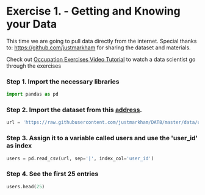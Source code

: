 # Exercise 1. - Getting and Knowing your Data

This time we are going to pull data directly from the internet.
Special thanks to: https://github.com/justmarkham for sharing the dataset and materials.

Check out [Occupation Exercises Video Tutorial](https://www.youtube.com/watch?v=W8AB5s-L3Rw&list=PLgJhDSE2ZLxaY_DigHeiIDC1cD09rXgJv&index=4) to watch a data scientist go through the exercises

### Step 1. Import the necessary libraries

```python
import pandas as pd
```

### Step 2. Import the dataset from this [address](https://raw.githubusercontent.com/justmarkham/DAT8/master/data/u.user).

```python
url = 'https://raw.githubusercontent.com/justmarkham/DAT8/master/data/u.user'
```

### Step 3. Assign it to a variable called users and use the 'user_id' as index

```python
users = pd.read_csv(url, sep='|', index_col='user_id')
```

### Step 4. See the first 25 entries

```python
users.head(25)
```

<div>
<style scoped>
    .dataframe tbody tr th:only-of-type {
        vertical-align: middle;
    }

    .dataframe tbody tr th {
        vertical-align: top;
    }

    .dataframe thead th {
        text-align: right;
    }`</style>`

<table border="1" class="dataframe">
  <thead>
    <tr style="text-align: right;">
      <th></th>
      <th>age</th>
      <th>gender</th>
      <th>occupation</th>
      <th>zip_code</th>
    </tr>
    <tr>
      <th>user_id</th>
      <th></th>
      <th></th>
      <th></th>
      <th></th>
    </tr>
  </thead>
  <tbody>
    <tr>
      <th>1</th>
      <td>24</td>
      <td>M</td>
      <td>technician</td>
      <td>85711</td>
    </tr>
    <tr>
      <th>2</th>
      <td>53</td>
      <td>F</td>
      <td>other</td>
      <td>94043</td>
    </tr>
    <tr>
      <th>3</th>
      <td>23</td>
      <td>M</td>
      <td>writer</td>
      <td>32067</td>
    </tr>
    <tr>
      <th>4</th>
      <td>24</td>
      <td>M</td>
      <td>technician</td>
      <td>43537</td>
    </tr>
    <tr>
      <th>5</th>
      <td>33</td>
      <td>F</td>
      <td>other</td>
      <td>15213</td>
    </tr>
    <tr>
      <th>6</th>
      <td>42</td>
      <td>M</td>
      <td>executive</td>
      <td>98101</td>
    </tr>
    <tr>
      <th>7</th>
      <td>57</td>
      <td>M</td>
      <td>administrator</td>
      <td>91344</td>
    </tr>
    <tr>
      <th>8</th>
      <td>36</td>
      <td>M</td>
      <td>administrator</td>
      <td>05201</td>
    </tr>
    <tr>
      <th>9</th>
      <td>29</td>
      <td>M</td>
      <td>student</td>
      <td>01002</td>
    </tr>
    <tr>
      <th>10</th>
      <td>53</td>
      <td>M</td>
      <td>lawyer</td>
      <td>90703</td>
    </tr>
    <tr>
      <th>11</th>
      <td>39</td>
      <td>F</td>
      <td>other</td>
      <td>30329</td>
    </tr>
    <tr>
      <th>12</th>
      <td>28</td>
      <td>F</td>
      <td>other</td>
      <td>06405</td>
    </tr>
    <tr>
      <th>13</th>
      <td>47</td>
      <td>M</td>
      <td>educator</td>
      <td>29206</td>
    </tr>
    <tr>
      <th>14</th>
      <td>45</td>
      <td>M</td>
      <td>scientist</td>
      <td>55106</td>
    </tr>
    <tr>
      <th>15</th>
      <td>49</td>
      <td>F</td>
      <td>educator</td>
      <td>97301</td>
    </tr>
    <tr>
      <th>16</th>
      <td>21</td>
      <td>M</td>
      <td>entertainment</td>
      <td>10309</td>
    </tr>
    <tr>
      <th>17</th>
      <td>30</td>
      <td>M</td>
      <td>programmer</td>
      <td>06355</td>
    </tr>
    <tr>
      <th>18</th>
      <td>35</td>
      <td>F</td>
      <td>other</td>
      <td>37212</td>
    </tr>
    <tr>
      <th>19</th>
      <td>40</td>
      <td>M</td>
      <td>librarian</td>
      <td>02138</td>
    </tr>
    <tr>
      <th>20</th>
      <td>42</td>
      <td>F</td>
      <td>homemaker</td>
      <td>95660</td>
    </tr>
    <tr>
      <th>21</th>
      <td>26</td>
      <td>M</td>
      <td>writer</td>
      <td>30068</td>
    </tr>
    <tr>
      <th>22</th>
      <td>25</td>
      <td>M</td>
      <td>writer</td>
      <td>40206</td>
    </tr>
    <tr>
      <th>23</th>
      <td>30</td>
      <td>F</td>
      <td>artist</td>
      <td>48197</td>
    </tr>
    <tr>
      <th>24</th>
      <td>21</td>
      <td>F</td>
      <td>artist</td>
      <td>94533</td>
    </tr>
    <tr>
      <th>25</th>
      <td>39</td>
      <td>M</td>
      <td>engineer</td>
      <td>55107</td>
    </tr>
  </tbody>
</table>
</div>

### Step 5. See the last 10 entries

```python
users.tail(10)
```

<div>
<style scoped>
    .dataframe tbody tr th:only-of-type {
        vertical-align: middle;
    }

    .dataframe tbody tr th {
        vertical-align: top;
    }

    .dataframe thead th {
        text-align: right;
    }`</style>`

<table border="1" class="dataframe">
  <thead>
    <tr style="text-align: right;">
      <th></th>
      <th>age</th>
      <th>gender</th>
      <th>occupation</th>
      <th>zip_code</th>
    </tr>
    <tr>
      <th>user_id</th>
      <th></th>
      <th></th>
      <th></th>
      <th></th>
    </tr>
  </thead>
  <tbody>
    <tr>
      <th>934</th>
      <td>61</td>
      <td>M</td>
      <td>engineer</td>
      <td>22902</td>
    </tr>
    <tr>
      <th>935</th>
      <td>42</td>
      <td>M</td>
      <td>doctor</td>
      <td>66221</td>
    </tr>
    <tr>
      <th>936</th>
      <td>24</td>
      <td>M</td>
      <td>other</td>
      <td>32789</td>
    </tr>
    <tr>
      <th>937</th>
      <td>48</td>
      <td>M</td>
      <td>educator</td>
      <td>98072</td>
    </tr>
    <tr>
      <th>938</th>
      <td>38</td>
      <td>F</td>
      <td>technician</td>
      <td>55038</td>
    </tr>
    <tr>
      <th>939</th>
      <td>26</td>
      <td>F</td>
      <td>student</td>
      <td>33319</td>
    </tr>
    <tr>
      <th>940</th>
      <td>32</td>
      <td>M</td>
      <td>administrator</td>
      <td>02215</td>
    </tr>
    <tr>
      <th>941</th>
      <td>20</td>
      <td>M</td>
      <td>student</td>
      <td>97229</td>
    </tr>
    <tr>
      <th>942</th>
      <td>48</td>
      <td>F</td>
      <td>librarian</td>
      <td>78209</td>
    </tr>
    <tr>
      <th>943</th>
      <td>22</td>
      <td>M</td>
      <td>student</td>
      <td>77841</td>
    </tr>
  </tbody>
</table>
</div>

### Step 6. What is the number of observations in the dataset?

```python
users.shape[0]
```

    943

### Step 7. What is the number of columns in the dataset?

```python
users.shape[1]
```

    4

### Step 8. Print the name of all the columns.

```python
users.columns
```

    Index(['age', 'gender', 'occupation', 'zip_code'], dtype='object')

### Step 9. How is the dataset indexed?

```python
users.index
```

    Index([  1,   2,   3,   4,   5,   6,   7,   8,   9,  10,
           ...
           934, 935, 936, 937, 938, 939, 940, 941, 942, 943],
          dtype='int64', name='user_id', length=943)

### Step 10. What is the data type of each column?

```python
users.dtypes
```

    age            int64
    gender        object
    occupation    object
    zip_code      object
    dtype: object

### Step 11. Print only the occupation column

```python
users['occupation']
```

    user_id
    1         technician
    2              other
    3             writer
    4         technician
    5              other
               ...
    939          student
    940    administrator
    941          student
    942        librarian
    943          student
    Name: occupation, Length: 943, dtype: object

### Step 12. How many different occupations are in this dataset?

```python
users['occupation'].nunique()
```

    21

### Step 13. What is the most frequent occupation?

```python
users['occupation'].value_counts().head(1)
```

    occupation
    student    196
    Name: count, dtype: int64

### Step 14. Summarize the DataFrame.

```python
users.describe()
```

<div>
<style scoped>
    .dataframe tbody tr th:only-of-type {
        vertical-align: middle;
    }

    .dataframe tbody tr th {
        vertical-align: top;
    }

    .dataframe thead th {
        text-align: right;
    }`</style>`

<table border="1" class="dataframe">
  <thead>
    <tr style="text-align: right;">
      <th></th>
      <th>age</th>
    </tr>
  </thead>
  <tbody>
    <tr>
      <th>count</th>
      <td>943.000000</td>
    </tr>
    <tr>
      <th>mean</th>
      <td>34.051962</td>
    </tr>
    <tr>
      <th>std</th>
      <td>12.192740</td>
    </tr>
    <tr>
      <th>min</th>
      <td>7.000000</td>
    </tr>
    <tr>
      <th>25%</th>
      <td>25.000000</td>
    </tr>
    <tr>
      <th>50%</th>
      <td>31.000000</td>
    </tr>
    <tr>
      <th>75%</th>
      <td>43.000000</td>
    </tr>
    <tr>
      <th>max</th>
      <td>73.000000</td>
    </tr>
  </tbody>
</table>
</div>

### Step 15. Summarize all the columns

```python
users.describe(include='object')
```

<div>
<style scoped>
    .dataframe tbody tr th:only-of-type {
        vertical-align: middle;
    }

    .dataframe tbody tr th {
        vertical-align: top;
    }

    .dataframe thead th {
        text-align: right;
    }`</style>`

<table border="1" class="dataframe">
  <thead>
    <tr style="text-align: right;">
      <th></th>
      <th>gender</th>
      <th>occupation</th>
      <th>zip_code</th>
    </tr>
  </thead>
  <tbody>
    <tr>
      <th>count</th>
      <td>943</td>
      <td>943</td>
      <td>943</td>
    </tr>
    <tr>
      <th>unique</th>
      <td>2</td>
      <td>21</td>
      <td>795</td>
    </tr>
    <tr>
      <th>top</th>
      <td>M</td>
      <td>student</td>
      <td>55414</td>
    </tr>
    <tr>
      <th>freq</th>
      <td>670</td>
      <td>196</td>
      <td>9</td>
    </tr>
  </tbody>
</table>
</div>

### Step 16. Summarize only the occupation column

```python
users['occupation'].describe()
```

    count         943
    unique         21
    top       student
    freq          196
    Name: occupation, dtype: object

### Step 17. What is the mean age of users?

```python
users['age'].mean()
```

    np.float64(34.05196182396607)

### Step 18. What is the age with least occurrence?

```python
users.age.value_counts().tail()
```

    age
    7     1
    66    1
    11    1
    10    1
    73    1
    Name: count, dtype: int64


# Exercise 2. - Filtering and Sorting Data

Check out [Euro 12 Exercises Video Tutorial](https://youtu.be/iqk5d48Qisg) to watch a data scientist go through the exercises

This time we are going to pull data directly from the internet.

### Step 1. Import the necessary libraries

```python
import pandas as pd
```

### Step 2. Import the dataset from this [address](https://raw.githubusercontent.com/kflisikowsky/pandas_exercises/refs/heads/main/Euro_2012_stats_TEAM.csv).

### Step 3. Assign it to a variable called euro12.

```python
url = 'https://raw.githubusercontent.com/kflisikowsky/pandas_exercises/refs/heads/main/Euro_2012_stats_TEAM.csv'
euro12 = pd.read_csv(url, sep=',')
```

### Step 4. Select only the Goal column.

```python
euro12['Goals']
```

### Step 5. How many team participated in the Euro2012?

```python
euro12['Team'].nunique()

```

### Step 6. What is the number of columns in the dataset?

```python
euro12.shape[1]
```

### Step 7. View only the columns Team, Yellow Cards and Red Cards and assign them to a dataframe called discipline

```python
discipline = euro12[['Team','Yellow Cards', 'Red Cards']]
discipline

```

### Step 8. Sort the teams by Red Cards, then to Yellow Cards

```python
discipline.sort_values(by=['Red Cards', 'Yellow Cards'], ascending=False)
```

### Step 9. Calculate the mean Yellow Cards given per Team

```python
discipline['Yellow Cards'].mean()
```

### Step 10. Filter teams that scored more than 6 goals

```python
euro12[euro12['Goals']>6]
```

### Step 11. Select the teams that start with G

```python
euro12[euro12['Team'].str.startswith('G')]
```

### Step 12. Select the first 7 columns

```python
euro12.iloc[:, :7]
```

### Step 13. Select all columns except the last 3.

```python
euro12.iloc[:, :-3]
```

### Step 14. Present only the Shooting Accuracy from England, Italy and Russia

```python
euro12[euro12['Team'].isin(['England', 'Italy', 'Russia'])][['Team', 'Shooting Accuracy']]
```


# Exercise 3. - GroupBy

### Introduction:

GroupBy can be summarized as Split-Apply-Combine.

Special thanks to: https://github.com/justmarkham for sharing the dataset and materials.

Check out this [Diagram](http://i.imgur.com/yjNkiwL.png)

Check out [Alcohol Consumption Exercises Video Tutorial](https://youtu.be/az67CMdmS6s) to watch a data scientist go through the exercises

### Step 1. Import the necessary libraries

```python
import pandas as pd
```

### Step 2. Import the dataset from this [address](https://raw.githubusercontent.com/justmarkham/DAT8/master/data/drinks.csv).

### Step 3. Assign it to a variable called drinks.

```python
url = 'https://raw.githubusercontent.com/justmarkham/DAT8/master/data/drinks.csv'
drinks = pd.read_csv(url, sep=',')
drinks
```

### Step 4. Which continent drinks more beer on average?

```python
avg_beer_consumed = drinks['beer_servings'].mean()
avg_beer_consumed_by_continent = drinks.groupby('continent')['beer_servings'].mean() 
avg_beer_consumed_by_continent[avg_beer_consumed_by_continent > avg_beer_consumed]
```

### Step 5. For each continent print the statistics for wine consumption.

```python
drinks.groupby('continent')['wine_servings'].describe() 
```

### Step 6. Print the mean alcohol consumption per continent for every column

```python
drinks.groupby('continent').mean(numeric_only=True)
```

### Step 7. Print the median alcohol consumption per continent for every column

```python
drinks.groupby('continent').median(numeric_only=True)
```

### Step 8. Print the mean, min and max values for spirit consumption.

#### This time output a DataFrame

```python
summary = pd.DataFrame({
    "Mean": [drinks["spirit_servings"].mean()],
    "Min": [drinks["spirit_servings"].min()],
    "Max": [drinks["spirit_servings"].max()]
}, index=["spirit_servings"])
summary
```
